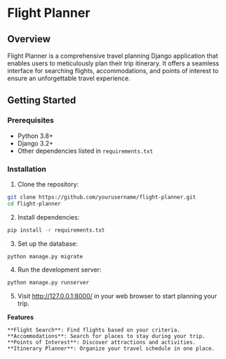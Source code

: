 # Flight Planner

## Overview

Flight Planner is a comprehensive travel planning Django application that enables users to meticulously plan their trip itinerary. It offers a seamless interface for searching flights, accommodations, and points of interest to ensure an unforgettable travel experience.

## Getting Started

### Prerequisites

- Python 3.8+
- Django 3.2+
- Other dependencies listed in `requirements.txt`

### Installation

1. Clone the repository:

```bash
git clone https://github.com/yourusername/flight-planner.git
cd flight-planner
```

2. Install dependencies:
    
```bash
pip install -r requirements.txt
```

3. Set up the database:
   
```bash
python manage.py migrate
```

4. Run the development server:
   
```bash
python manage.py runserver
```

5. Visit http://127.0.0.1:8000/ in your web browser to start planning your trip.


**Features**

    **Flight Search**: Find flights based on your criteria.
    **Accommodations**: Search for places to stay during your trip.
    **Points of Interest**: Discover attractions and activities.
    **Itinerary Planner**: Organize your travel schedule in one place.
